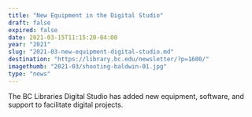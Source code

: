 ```yaml
---
title: "New Equipment in the Digital Studio"
draft: false
expired: false
date: 2021-03-15T11:15:20-04:00
year: "2021"
slug: "2021-03-new-equipment-digital-studio.md"
destination: "https://library.bc.edu/newsletter/?p=1600/"
imagethumb: "2021-03/shooting-baldwin-01.jpg"
type: "news"
---
```


The BC Libraries Digital Studio has added new equipment, software, and support to facilitate digital projects.